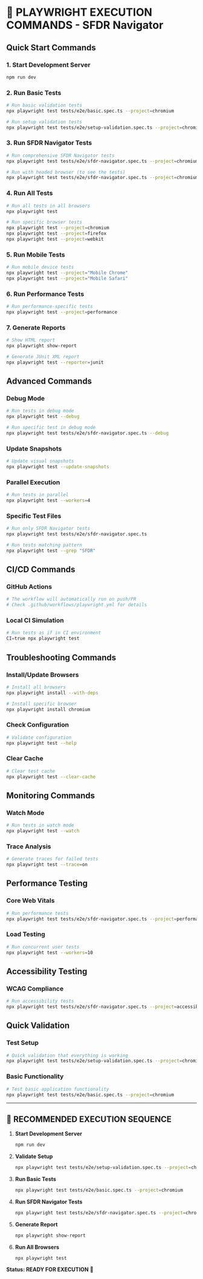 # 🚀 **PLAYWRIGHT EXECUTION COMMANDS - SFDR Navigator**

## **Quick Start Commands**

### **1. Start Development Server**
```bash
npm run dev
```

### **2. Run Basic Tests**
```bash
# Run basic validation tests
npx playwright test tests/e2e/basic.spec.ts --project=chromium

# Run setup validation tests
npx playwright test tests/e2e/setup-validation.spec.ts --project=chromium
```

### **3. Run SFDR Navigator Tests**
```bash
# Run comprehensive SFDR Navigator tests
npx playwright test tests/e2e/sfdr-navigator.spec.ts --project=chromium

# Run with headed browser (to see the tests)
npx playwright test tests/e2e/sfdr-navigator.spec.ts --project=chromium --headed
```

### **4. Run All Tests**
```bash
# Run all tests in all browsers
npx playwright test

# Run specific browser tests
npx playwright test --project=chromium
npx playwright test --project=firefox
npx playwright test --project=webkit
```

### **5. Run Mobile Tests**
```bash
# Run mobile device tests
npx playwright test --project="Mobile Chrome"
npx playwright test --project="Mobile Safari"
```

### **6. Run Performance Tests**
```bash
# Run performance-specific tests
npx playwright test --project=performance
```

### **7. Generate Reports**
```bash
# Show HTML report
npx playwright show-report

# Generate JUnit XML report
npx playwright test --reporter=junit
```

## **Advanced Commands**

### **Debug Mode**
```bash
# Run tests in debug mode
npx playwright test --debug

# Run specific test in debug mode
npx playwright test tests/e2e/sfdr-navigator.spec.ts --debug
```

### **Update Snapshots**
```bash
# Update visual snapshots
npx playwright test --update-snapshots
```

### **Parallel Execution**
```bash
# Run tests in parallel
npx playwright test --workers=4
```

### **Specific Test Files**
```bash
# Run only SFDR Navigator tests
npx playwright test tests/e2e/sfdr-navigator.spec.ts

# Run tests matching pattern
npx playwright test --grep "SFDR"
```

## **CI/CD Commands**

### **GitHub Actions**
```bash
# The workflow will automatically run on push/PR
# Check .github/workflows/playwright.yml for details
```

### **Local CI Simulation**
```bash
# Run tests as if in CI environment
CI=true npx playwright test
```

## **Troubleshooting Commands**

### **Install/Update Browsers**
```bash
# Install all browsers
npx playwright install --with-deps

# Install specific browser
npx playwright install chromium
```

### **Check Configuration**
```bash
# Validate configuration
npx playwright test --help
```

### **Clear Cache**
```bash
# Clear test cache
npx playwright test --clear-cache
```

## **Monitoring Commands**

### **Watch Mode**
```bash
# Run tests in watch mode
npx playwright test --watch
```

### **Trace Analysis**
```bash
# Generate traces for failed tests
npx playwright test --trace=on
```

## **Performance Testing**

### **Core Web Vitals**
```bash
# Run performance tests
npx playwright test tests/e2e/sfdr-navigator.spec.ts --project=performance
```

### **Load Testing**
```bash
# Run concurrent user tests
npx playwright test --workers=10
```

## **Accessibility Testing**

### **WCAG Compliance**
```bash
# Run accessibility tests
npx playwright test tests/e2e/sfdr-navigator.spec.ts --project=accessibility
```

## **Quick Validation**

### **Test Setup**
```bash
# Quick validation that everything is working
npx playwright test tests/e2e/setup-validation.spec.ts --project=chromium
```

### **Basic Functionality**
```bash
# Test basic application functionality
npx playwright test tests/e2e/basic.spec.ts --project=chromium
```

---

## **🎯 RECOMMENDED EXECUTION SEQUENCE**

1. **Start Development Server**
   ```bash
   npm run dev
   ```

2. **Validate Setup**
   ```bash
   npx playwright test tests/e2e/setup-validation.spec.ts --project=chromium
   ```

3. **Run Basic Tests**
   ```bash
   npx playwright test tests/e2e/basic.spec.ts --project=chromium
   ```

4. **Run SFDR Navigator Tests**
   ```bash
   npx playwright test tests/e2e/sfdr-navigator.spec.ts --project=chromium --headed
   ```

5. **Generate Report**
   ```bash
   npx playwright show-report
   ```

6. **Run All Browsers**
   ```bash
   npx playwright test
   ```

**Status: READY FOR EXECUTION** 🚀
